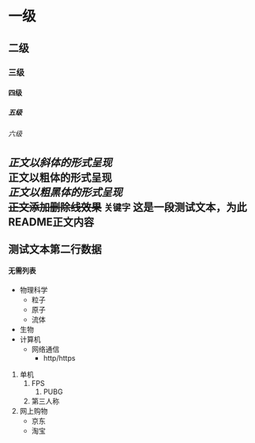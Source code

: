 # 一级
## 二级
### 三级
#### 四级
##### 五级
###### 六级
*正文以斜体的形式呈现*<br>
**正文以粗体的形式呈现**<br>
***正文以粗黑体的形式呈现***<br>
~~正文添加删除线效果~~
`关键字`
这是一段测试文本，为此README正文内容<br><br>测试文本第二行数据
----
#### 无需列表
* 物理科学
  * 粒子
  * 原子
  * 流体
* 生物
* 计算机
  * 网络通信
    * http/https

1. 单机
   1. FPS
      1. PUBG
   2. 第三人称
2. 网上购物
   * 京东
   * 淘宝

